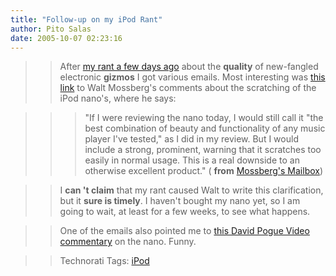 ```yaml
---
title: "Follow-up on my iPod Rant"
author: Pito Salas
date: 2005-10-07 02:23:16
---
```


>>

>> After [my rant a few days ago](</weblogs/archives/000891.php>) about the
**quality** of new-fangled electronic **gizmos** I got various emails. Most
interesting was [this
link](<http://ptech.wsj.com/archive/mailbox-20051006.html>) to Walt Mossberg's
comments about the scratching of the iPod nano's, where he says:

>>

>>> "If I were reviewing the nano today, I would still call it "the best
combination of beauty and functionality of any music player I've tested," as I
did in my review. But I would include a strong, prominent, warning that it
scratches too easily in normal usage. This is a real downside to an otherwise
excellent product." ( **from** [Mossberg's
Mailbox](<http://ptech.wsj.com/archive/mailbox-20051006.html>))

>>

>> I **can 't claim** that my rant caused Walt to write this clarification,
but it **sure is timely**. I haven't bought my nano yet, so I am going to
wait, at least for a few weeks, to see what happens.

>>

>> One of the emails also pointed me to [this David Pogue Video
commentary](<http://www.nytimes.com/video/html/2005/09/15/technology/highbandwidth/windowsmedia/20050915_POGUE_VIDEO.html>)
on the nano. Funny.

>>

>> Technorati Tags: [iPod](<http://www.technorati.com/tag/iPod>)


